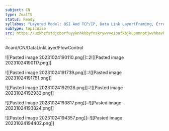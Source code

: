 ```yaml
---
subject: CN
type: ZealTS
status: Ready
syllabus: "Layered Model: OSI And TCP/IP, Data Link Layer(Framing, Error Control And Flow Control)"
subType: topicWise
src: https://uxkhzfstdjcborfuyyknhkhbyfnskrywvveioufkbjkupomnptjwvhbavkysuhi.vercel.app/solution.html?testId=626a31e2f1b00b4d80154b06&test_id=27
---
```

#card/CN/DataLinkLayer/FlowControl 

![[Pasted image 20231024190110.png]]::2![[Pasted image 20231024190117.png]] <!--SR:!2023-10-28,4,270-->


![[Pasted image 20231024191739.png]]::![[Pasted image 20231024191751.png]] <!--SR:!2023-10-28,4,270-->


![[Pasted image 20231024192928.png]]::![[Pasted image 20231024192933.png]] <!--SR:!2023-10-28,4,270-->


![[Pasted image 20231024193817.png]]::![[Pasted image 20231024193824.png]]


![[Pasted image 20231024194357.png]]::![[Pasted image 20231024194402.png]]